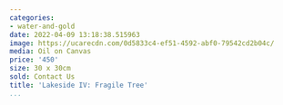```yaml
---
categories:
- water-and-gold
date: 2022-04-09 13:18:38.515963
image: https://ucarecdn.com/0d5833c4-ef51-4592-abf0-79542cd2b04c/
media: Oil on Canvas
price: '450'
size: 30 x 30cm
sold: Contact Us
title: 'Lakeside IV: Fragile Tree'
...
```

